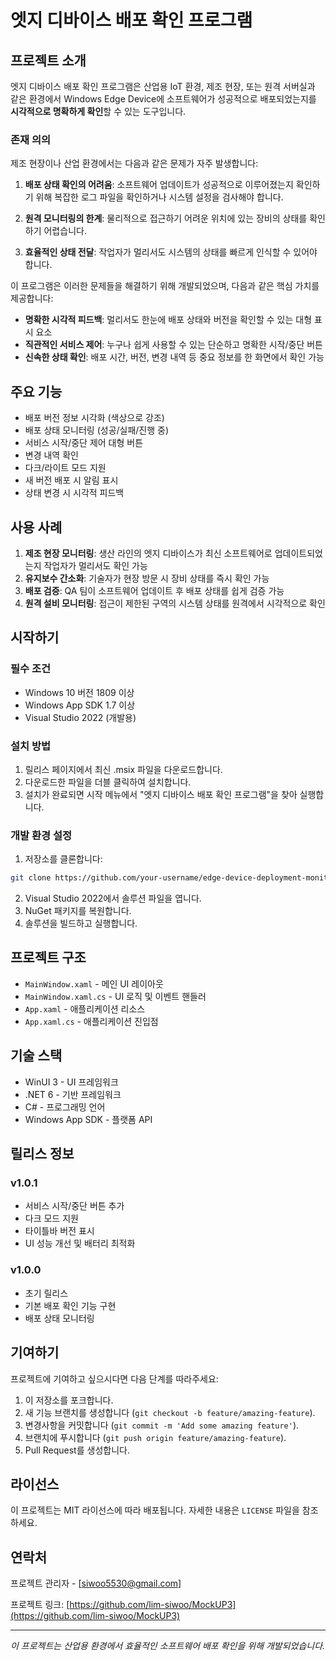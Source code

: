 # 엣지 디바이스 배포 확인 프로그램

## 프로젝트 소개

엣지 디바이스 배포 확인 프로그램은 산업용 IoT 환경, 제조 현장, 또는 원격 서버실과 같은 환경에서 Windows Edge Device에 소프트웨어가 성공적으로 배포되었는지를 **시각적으로 명확하게 확인**할 수 있는 도구입니다.

### 존재 의의

제조 현장이나 산업 환경에서는 다음과 같은 문제가 자주 발생합니다:

1. **배포 상태 확인의 어려움**: 소프트웨어 업데이트가 성공적으로 이루어졌는지 확인하기 위해 복잡한 로그 파일을 확인하거나 시스템 설정을 검사해야 합니다.

2. **원격 모니터링의 한계**: 물리적으로 접근하기 어려운 위치에 있는 장비의 상태를 확인하기 어렵습니다.

3. **효율적인 상태 전달**: 작업자가 멀리서도 시스템의 상태를 빠르게 인식할 수 있어야 합니다.

이 프로그램은 이러한 문제들을 해결하기 위해 개발되었으며, 다음과 같은 핵심 가치를 제공합니다:

- **명확한 시각적 피드백**: 멀리서도 한눈에 배포 상태와 버전을 확인할 수 있는 대형 표시 요소
- **직관적인 서비스 제어**: 누구나 쉽게 사용할 수 있는 단순하고 명확한 시작/중단 버튼
- **신속한 상태 확인**: 배포 시간, 버전, 변경 내역 등 중요 정보를 한 화면에서 확인 가능

## 주요 기능

- 배포 버전 정보 시각화 (색상으로 강조)
- 배포 상태 모니터링 (성공/실패/진행 중)
- 서비스 시작/중단 제어 대형 버튼
- 변경 내역 확인
- 다크/라이트 모드 지원
- 새 버전 배포 시 알림 표시
- 상태 변경 시 시각적 피드백

## 사용 사례

1. **제조 현장 모니터링**: 생산 라인의 엣지 디바이스가 최신 소프트웨어로 업데이트되었는지 작업자가 멀리서도 확인 가능
2. **유지보수 간소화**: 기술자가 현장 방문 시 장비 상태를 즉시 확인 가능
3. **배포 검증**: QA 팀이 소프트웨어 업데이트 후 배포 상태를 쉽게 검증 가능
4. **원격 설비 모니터링**: 접근이 제한된 구역의 시스템 상태를 원격에서 시각적으로 확인

## 시작하기

### 필수 조건

- Windows 10 버전 1809 이상
- Windows App SDK 1.7 이상
- Visual Studio 2022 (개발용)

### 설치 방법

1. 릴리스 페이지에서 최신 .msix 파일을 다운로드합니다.
2. 다운로드한 파일을 더블 클릭하여 설치합니다.
3. 설치가 완료되면 시작 메뉴에서 "엣지 디바이스 배포 확인 프로그램"을 찾아 실행합니다.

### 개발 환경 설정

1. 저장소를 클론합니다:
```bash
git clone https://github.com/your-username/edge-device-deployment-monitor.git
```

2. Visual Studio 2022에서 솔루션 파일을 엽니다.
3. NuGet 패키지를 복원합니다.
4. 솔루션을 빌드하고 실행합니다.

## 프로젝트 구조

- `MainWindow.xaml` - 메인 UI 레이아웃
- `MainWindow.xaml.cs` - UI 로직 및 이벤트 핸들러
- `App.xaml` - 애플리케이션 리소스
- `App.xaml.cs` - 애플리케이션 진입점

## 기술 스택

- WinUI 3 - UI 프레임워크
- .NET 6 - 기반 프레임워크
- C# - 프로그래밍 언어
- Windows App SDK - 플랫폼 API

## 릴리스 정보

### v1.0.1
- 서비스 시작/중단 버튼 추가
- 다크 모드 지원
- 타이틀바 버전 표시
- UI 성능 개선 및 배터리 최적화

### v1.0.0
- 초기 릴리스
- 기본 배포 확인 기능 구현
- 배포 상태 모니터링

## 기여하기

프로젝트에 기여하고 싶으시다면 다음 단계를 따라주세요:

1. 이 저장소를 포크합니다.
2. 새 기능 브랜치를 생성합니다 (`git checkout -b feature/amazing-feature`).
3. 변경사항을 커밋합니다 (`git commit -m 'Add some amazing feature'`).
4. 브랜치에 푸시합니다 (`git push origin feature/amazing-feature`).
5. Pull Request를 생성합니다.

## 라이선스

이 프로젝트는 MIT 라이선스에 따라 배포됩니다. 자세한 내용은 `LICENSE` 파일을 참조하세요.

## 연락처

프로젝트 관리자 - [siwoo5530@gmail.com]

프로젝트 링크: [https://github.com/lim-siwoo/MockUP3](https://github.com/lim-siwoo/MockUP3)

---

*이 프로젝트는 산업용 환경에서 효율적인 소프트웨어 배포 확인을 위해 개발되었습니다.*
